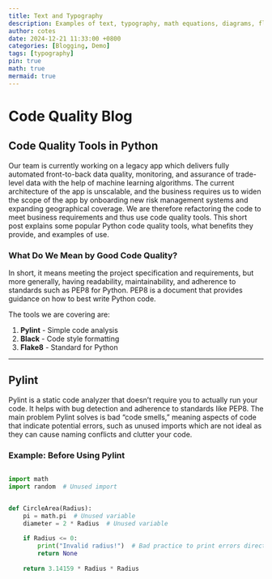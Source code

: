```yaml
---
title: Text and Typography
description: Examples of text, typography, math equations, diagrams, flowcharts, pictures, videos, and more.
author: cotes
date: 2024-12-21 11:33:00 +0800
categories: [Blogging, Demo]
tags: [typography]
pin: true 
math: true
mermaid: true
---
```

# Code Quality Blog

## Code Quality Tools in Python

Our team is currently working on a legacy app which delivers fully automated front-to-back data quality, monitoring, and assurance of trade-level data with the help of machine learning algorithms. The current architecture of the app is unscalable, and the business requires us to widen the scope of the app by onboarding new risk management systems and expanding geographical coverage. We are therefore refactoring the code to meet business requirements and thus use code quality tools. This short post explains some popular Python code quality tools, what benefits they provide, and examples of use.

### What Do We Mean by Good Code Quality?

In short, it means meeting the project specification and requirements, but more generally, having readability, maintainability, and adherence to standards such as PEP8 for Python. PEP8 is a document that provides guidance on how to best write Python code.

The tools we are covering are:

1. **Pylint** - Simple code analysis  
2. **Black** - Code style formatting  
3. **Flake8** - Standard for Python  

---

## Pylint

Pylint is a static code analyzer that doesn’t require you to actually run your code. It helps with bug detection and adherence to standards like PEP8. The main problem Pylint solves is bad “code smells,” meaning aspects of code that indicate potential errors, such as unused imports which are not ideal as they can cause naming conflicts and clutter your code.

### Example: Before Using Pylint

```python

import math
import random  # Unused import


def CircleArea(Radius):
    pi = math.pi  # Unused variable
    diameter = 2 * Radius  # Unused variable
    
    if Radius <= 0:
        print("Invalid radius!")  # Bad practice to print errors directly
        return None
    
    return 3.14159 * Radius * Radius
